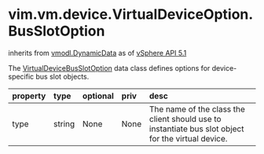 vim.vm.device.VirtualDeviceOption.BusSlotOption
===============================================
inherits from [vmodl.DynamicData](docs/vmodl.DynamicData.md)
as of [vSphere API 5.1](vim.version.md#vim.version.version8)


The <a href="vim.vm.device.VirtualDeviceOption.BusSlotOption.md">VirtualDeviceBusSlotOption</a> data class   defines options for device-specific bus slot objects.

| property | type | optional | priv | desc |
|:---------|:-----|:---------|:-----|:-----|
| type | string | None | None | The name of the class the client should use to instantiate bus slot   object for the virtual device. |


